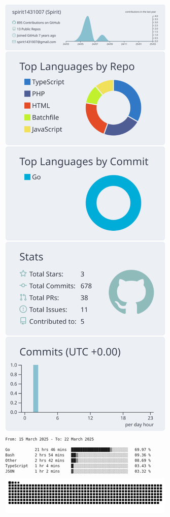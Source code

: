 [![](https://raw.githubusercontent.com/spirit1431007/spirit1431007/master/profile-summary-card-output/nord_bright/0-profile-details.svg)](https://git.io/spiritx)
[![](https://raw.githubusercontent.com/spirit1431007/spirit1431007/master/profile-summary-card-output/nord_bright/1-repos-per-language.svg)](https://git.io/spiritx) [![](https://raw.githubusercontent.com/spirit1431007/spirit1431007/master/profile-summary-card-output/nord_bright/2-most-commit-language.svg)](https://git.io/spiritx)
[![](https://raw.githubusercontent.com/spirit1431007/spirit1431007/master/profile-summary-card-output/nord_bright/3-stats.svg)](https://git.io/spiritx) [![](https://raw.githubusercontent.com/spirit1431007/spirit1431007/master/profile-summary-card-output/nord_bright/4-productive-time.svg)](https://git.io/spiritx)

<!--START_SECTION:waka-->

```txt
From: 15 March 2025 - To: 22 March 2025

Go           21 hrs 46 mins  █████████████████▒░░░░░░░   69.97 %
Bash         2 hrs 54 mins   ██▒░░░░░░░░░░░░░░░░░░░░░░   09.36 %
Other        2 hrs 42 mins   ██▒░░░░░░░░░░░░░░░░░░░░░░   08.69 %
TypeScript   1 hr 4 mins     █░░░░░░░░░░░░░░░░░░░░░░░░   03.43 %
JSON         1 hr 2 mins     ▓░░░░░░░░░░░░░░░░░░░░░░░░   03.32 %
```

<!--END_SECTION:waka-->

![contribution](https://github.com/spirit1431007/spirit1431007/blob/output/github-contribution-grid-snake.svg)

